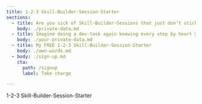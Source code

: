 ```yaml
---
title: 1-2-3 Skill-Builder-Session-Starter
sections:
  - title: Are you sick of Skill-Builder-Sessions that just don’t stick?
    body: ./private-data.md
  - title: Imagine doing a dev-task again knowing every step by heart 💜
    body: ./your-private-data.md
  - title: My FREE 1-2-3 Skill-Builder-Session-Starter
    body: ./own-words.md
  - body: ./sign-up.md
    cta:
      path: /signup
      label: Take charge

---
```



1-2-3 Skill-Builder-Session-Starter